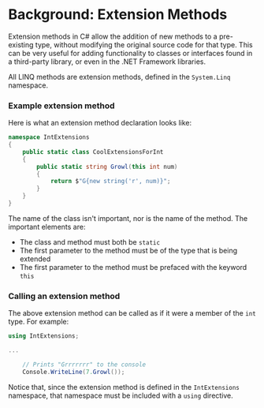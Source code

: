 # Background: Extension Methods

Extension methods in C# allow the addition of new methods to a pre-existing type, without modifying the original source code for that type. This can be very useful for adding functionality to classes or interfaces found in a third-party library, or even in the .NET Framework libraries.

All LINQ methods are extension methods, defined in the `System.Linq` namespace.

### Example extension method

Here is what an extension method declaration looks like:
```C#
namespace IntExtensions
{
    public static class CoolExtensionsForInt
    {
        public static string Growl(this int num)
        {
            return $"G{new string('r', num)}";
        }
    }
}
```

The name of the class isn't important, nor is the name of the method. The important elements are:
 - The class and method must both be `static`
 - The first parameter to the method must be of the type that is being extended
 - The first parameter to the method must be prefaced with the keyword `this`

### Calling an extension method

The above extension method can be called as if it were a member of the `int` type. For example:

```C#
using IntExtensions;

...

    // Prints "Grrrrrrr" to the console
    Console.WriteLine(7.Growl());
```

Notice that, since the extension method is defined in the `IntExtensions` namespace, that namespace must be included with a `using` directive.